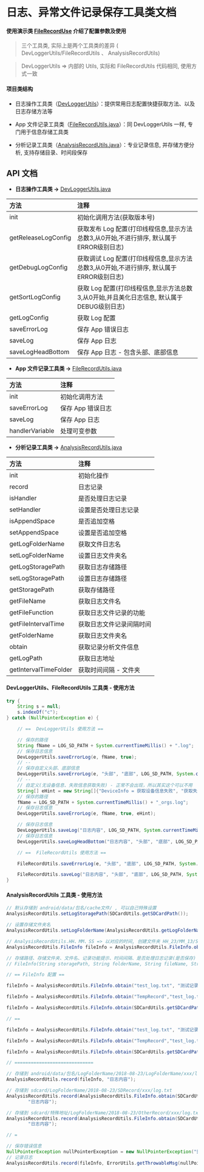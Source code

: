 # 日志、异常文件记录保存工具类文档

#### 使用演示类 [FileRecordUse](https://github.com/afkT/DevUtils/blob/master/app/src/main/java/com/dev/utils/record/FileRecordUse.java) 介绍了配置参数及使用

> 三个工具类, 实际上是两个工具类的差异 ( DevLoggerUtils/FileRecordUtils 、 AnalysisRecordUtils)

> DevLoggerUtils => 内部的 Utils, 实际和 FileRecordUtils 代码相同, 使用方式一致

#### 项目类结构

* 日志操作工具类（[DevLoggerUtils](https://github.com/afkT/DevUtils/blob/master/DevLibUtils/src/main/java/dev/utils/app/logger/DevLoggerUtils.java)）：提供常用日志配置快捷获取方法、以及日志存储方法等

* App 文件记录工具类（[FileRecordUtils.java](https://github.com/afkT/DevUtils/blob/master/DevLibUtils/src/main/java/dev/utils/app/FileRecordUtils.java)）：同 DevLoggerUtils 一样, 专门用于信息存储工具类

* 分析记录工具类（[AnalysisRecordUtils.java](https://github.com/afkT/DevUtils/blob/master/DevLibUtils/src/main/java/dev/utils/app/AnalysisRecordUtils.java)）：专业记录信息, 并存储方便分析, 支持存储目录、时间段保存

## API 文档

* **日志操作工具类 ->** [DevLoggerUtils.java](https://github.com/afkT/DevUtils/blob/master/DevLibUtils/src/main/java/dev/utils/app/logger/DevLoggerUtils.java)

| 方法 | 注释 |
| :- | :- |
| init | 初始化调用方法(获取版本号) |
| getReleaseLogConfig | 获取发布 Log 配置(打印线程信息,显示方法总数3,从0开始,不进行排序, 默认属于ERROR级别日志) |
| getDebugLogConfig | 获取调试 Log 配置(打印线程信息,显示方法总数3,从0开始,不进行排序, 默认属于ERROR级别日志) |
| getSortLogConfig | 获取 Log 配置(打印线程信息,显示方法总数3,从0开始,并且美化日志信息, 默认属于DEBUG级别日志) |
| getLogConfig | 获取 Log 配置 |
| saveErrorLog | 保存 App 错误日志 |
| saveLog | 保存 App 日志 |
| saveLogHeadBottom | 保存 App 日志 - 包含头部、底部信息 |

* **App 文件记录工具类 ->** [FileRecordUtils.java](https://github.com/afkT/DevUtils/blob/master/DevLibUtils/src/main/java/dev/utils/app/FileRecordUtils.java)

| 方法 | 注释 |
| :- | :- |
| init | 初始化调用方法 |
| saveErrorLog | 保存 App 错误日志 |
| saveLog | 保存 App 日志 |
| handlerVariable | 处理可变参数 |


* **分析记录工具类 ->** [AnalysisRecordUtils.java](https://github.com/afkT/DevUtils/blob/master/DevLibUtils/src/main/java/dev/utils/app/AnalysisRecordUtils.java)

| 方法 | 注释 |
| :- | :- |
| init | 初始化操作 |
| record | 日志记录 |
| isHandler | 是否处理日志记录 |
| setHandler | 设置是否处理日志记录 |
| isAppendSpace | 是否追加空格 |
| setAppendSpace | 设置是否追加空格 |
| getLogFolderName | 获取文件日志名 |
| setLogFolderName | 设置日志文件夹名 |
| getLogStoragePath | 获取日志存储路径 |
| setLogStoragePath | 设置日志存储路径 |
| getStoragePath | 获取存储路径 |
| getFileName | 获取日志文件名 |
| getFileFunction | 获取日志文件记录的功能 |
| getFileIntervalTime | 获取日志文件记录间隔时间 |
| getFolderName | 获取日志文件夹名 |
| obtain | 获取记录分析文件信息 |
| getLogPath | 获取日志地址 |
| getIntervalTimeFolder | 获取时间间隔 - 文件夹 |

#### DevLoggerUtils、FileRecordUtils 工具类 - 使用方法
```java
try {
    String s = null;
    s.indexOf("c");
} catch (NullPointerException e) {

    // ==  DevLoggerUtils 使用方法 ==

    // 保存的路径
    String fName = LOG_SD_PATH + System.currentTimeMillis() + ".log";
    // 保存日志信息
    DevLoggerUtils.saveErrorLog(e, fName, true);
    // --
    // 保存自定义头部、底部信息
    DevLoggerUtils.saveErrorLog(e, "头部", "底部", LOG_SD_PATH, System.currentTimeMillis() + "_存在头部_底部.log", true);
    // --
    // 自定义(无设备信息、失败信息获取失败) - 正常不会出现，所以其实这个可以不用
    String[] eHint = new String[]{"DeviceInfo = 获取设备信息失败", "获取失败"};
    // 保存的路径
    fName = LOG_SD_PATH + System.currentTimeMillis() + "_orgs.log";
    // 保存日志信息
    DevLoggerUtils.saveErrorLog(e, fName, true, eHint);

    // 保存日志信息
    DevLoggerUtils.saveLog("日志内容", LOG_SD_PATH, System.currentTimeMillis() + ".log");
    // 保存日志信息
    DevLoggerUtils.saveLogHeadBottom("日志内容", "头部", "底部", LOG_SD_PATH, System.currentTimeMillis() + "_存在头部_底部.log");

    // ==  FileRecordUtils 使用方法 ==

    FileRecordUtils.saveErrorLog(e, "头部", "底部", LOG_SD_PATH, System.currentTimeMillis() + "_存在头部_底部.log", true, true, "xaskdjaslkd");

    FileRecordUtils.saveLog("日志内容", "头部", "底部", LOG_SD_PATH, System.currentTimeMillis() + "_存在头部_底部.log", true, "qqqqweqweqwe");
}
```

#### AnalysisRecordUtils 工具类 - 使用方法
```java
// 默认存储到 android/data/包名/cache文件/ , 可以自己特殊设置
AnalysisRecordUtils.setLogStoragePath(SDCardUtils.getSDCardPath());

// 设置存储文件夹名
AnalysisRecordUtils.setLogFolderName(AnalysisRecordUtils.getLogFolderName() + "/v" + AppUtils.getAppVersionName());

// AnalysisRecordUtils.HH、MM、SS => 以对应的时间, 创建文件夹 HH_23/MM_13/SS_01 依此类推，放到对应文件夹, 不传则放到当日文件夹下
AnalysisRecordUtils.FileInfo fileInfo = AnalysisRecordUtils.FileInfo.obtain("test_log.txt", "测试记录", AnalysisRecordUtils.HH);

// 存储路径、存储文件夹、文件名、记录功能提示、时间间隔、是否处理日志记录(是否保存)
// FileInfo(String storagePath, String folderName, String fileName, String fileFunction, @AnalysisRecordUtils.TIME int fileIntervalTime, boolean handler)

// == FileInfo 配置 ==

fileInfo = AnalysisRecordUtils.FileInfo.obtain("test_log.txt", "测试记录");

fileInfo = AnalysisRecordUtils.FileInfo.obtain("TempRecord","test_log.txt", "测试记录");

fileInfo = AnalysisRecordUtils.FileInfo.obtain(SDCardUtils.getSDCardPath(),"TempRecord","test_log.txt", "测试记录");

// ==

fileInfo = AnalysisRecordUtils.FileInfo.obtain("test_log.txt", "测试记录", AnalysisRecordUtils.HH);

fileInfo = AnalysisRecordUtils.FileInfo.obtain("TempRecord","test_log.txt", "测试记录", AnalysisRecordUtils.MM);

fileInfo = AnalysisRecordUtils.FileInfo.obtain(SDCardUtils.getSDCardPath(),"TempRecord","test_log.txt", "测试记录", AnalysisRecordUtils.SS);

// =============================

// 存储到 android/data/包名/LogFolderName/2018-08-23/LogFolderName/xxx/log.txt
AnalysisRecordUtils.record(fileInfo, "日志内容");

// 存储到 sdcard/LogFolderName/2018-08-23/SDRecord/xxx/log.txt
AnalysisRecordUtils.record(AnalysisRecordUtils.FileInfo.obtain(SDCardUtils.getSDCardPath(),"SDRecord","sd_log.txt", "根目录保存", AnalysisRecordUtils.HH),
        "日志内容");

// 存储到 sdcard/特殊地址/LogFolderName/2018-08-23/OtherRecord/xxx/log.txt
AnalysisRecordUtils.record(AnalysisRecordUtils.FileInfo.obtain(SDCardUtils.getSDCardPath() + "/特殊地址","OtherRecord","log.txt", "临时地址", AnalysisRecordUtils.HH),
        "日志内容");

// =

// 保存错误信息
NullPointerException nullPointerException = new NullPointerException("报错啦， null 异常啊");
// 记录日志
AnalysisRecordUtils.record(fileInfo, ErrorUtils.getThrowableMsg(nullPointerException));
```